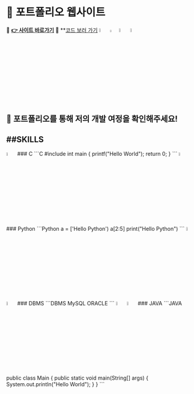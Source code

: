 # 🎨 포트폴리오 웹사이트
🔗 **[👉 사이트 바로가기](https://guensoo.github.io)**
🔗 **[코드 보러 가기](https://github.com/guensoo/guensoo.github.io) <image src="img/html.svg.png" width="5%" height="5%">  <image src="img/css.svg.png" width="4%" height="4%"> <image src="img/JavaScript.png" width="5%" height="5%"> <image src="img/logo512.png" width="5%" height="5%">

👀 포트폴리오를 통해 저의 개발 여정을 확인해주세요!
---
##SKILLS
---
<image src="img/c.png" width="5%" height="5%">
### C
```C
#include <stdio.h>
int main {
printf("Hello World");
return 0;
}
```
<image src="img/python.webp" width="5%" height="5%">
### Python
```Python
a = ['Hello Python')
a[2:5]
print("Hello Python")
```
<image src="img/mysql.png" width="5%" height="5%"> <image src="img/oracle.png" width="5%" height="5%">
### DBMS
```DBMS
MySQL
ORACLE
```
<image src="img/java_icon.png" width="5%" height="5%"> <image src="img/springBoot.png" width="5%" height="5%">
### JAVA
```JAVA
public class Main
{
	public static void main(String[] args) {
		System.out.println("Hello World");
	}
}
```
